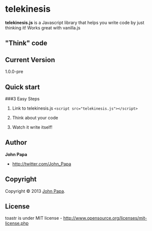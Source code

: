 # telekinesis
**telekinesis.js** is a Javascript library that helps you write code by just thinking it! Works great with vanilla.js

## "Think" code

## Current Version
1.0.0-pre

## Quick start

###3 Easy Steps
1. Link to telekinesis.js `<script src="telekinesis.js"></script>`

2. Think about your code

3. Watch it write itself!

## Author
**John Papa**

+ http://twitter.com/John_Papa

## Copyright
Copyright © 2013 [John Papa](http://twitter.com/John_Papa).

## License 
toastr is under MIT license - http://www.opensource.org/licenses/mit-license.php

